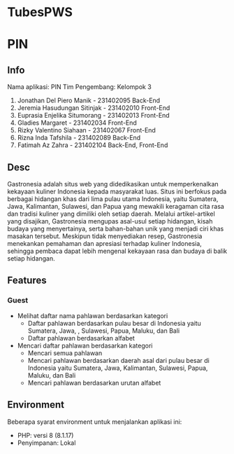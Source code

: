 # TubesPWS
# PIN
## Info
Nama aplikasi: PIN
Tim Pengembang: Kelompok 3
1. Jonathan Del Piero Manik - 231402095
   Back-End
2. Jeremia Hasudungan Sitinjak - 231402010
   Front-End
3. Euprasia Enjelika Situmorang - 231402013
   Front-End
4. Gladies Margaret - 231402034
   Front-End
5. Rizky Valentino Siahaan - 231402067
   Front-End
6. Rizna Inda Tafshila - 231402089
   Back-End
7. Fatimah Az Zahra - 231402104
   Back-End, Front-End
## Desc
Gastronesia adalah situs web yang didedikasikan untuk memperkenalkan kekayaan kuliner Indonesia kepada masyarakat luas. Situs ini berfokus pada berbagai hidangan khas dari lima pulau utama Indonesia, yaitu Sumatera, Jawa, Kalimantan, Sulawesi, dan Papua yang mewakili keragaman cita rasa dan tradisi kuliner yang dimiliki oleh setiap daerah. Melalui artikel-artikel yang disajikan, Gastronesia mengupas asal-usul setiap hidangan, kisah budaya yang menyertainya, serta bahan-bahan unik yang menjadi ciri khas masakan tersebut. Meskipun tidak menyediakan resep, Gastronesia menekankan pemahaman dan apresiasi terhadap kuliner Indonesia, sehingga pembaca dapat lebih mengenal kekayaan rasa dan budaya di balik setiap hidangan.
## Features
###  Guest
- Melihat daftar nama pahlawan berdasarkan kategori
    - Daftar pahlawan berdasarkan  pulau besar di Indonesia yaitu Sumatera, Jawa, , Sulawesi, Papua, Maluku, dan Bali
    - Daftar pahlawan berdasarkan alfabet
- Mencari daftar pahlawan berdasarkan kategori
    - Mencari semua pahlawan
    - Mencari pahlawan berdasarkan daerah asal dari pulau besar di Indonesia yaitu Sumatera, Jawa, Kalimantan, Sulawesi, Papua, Maluku, dan Bali
    - Mencari pahlawan berdasarkan urutan alfabet
## Environment
Beberapa syarat environment untuk menjalankan aplikasi ini:
- PHP: versi 8 (8.1.17)
- Penyimpanan: Lokal 
